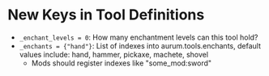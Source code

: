 # New Keys in Tool Definitions
* `_enchant_levels = 0`: How many enchantment levels can this tool hold?
* `_enchants = {"hand"}`: List of indexes into aurum.tools.enchants, default values include: hand, hammer, pickaxe, machete, shovel
	* Mods should register indexes like "some_mod:sword"
